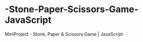 # -Stone-Paper-Scissors-Game-JavaScript
 MiniProject - Stone, Paper &amp; Scissors Game | JavaScript
